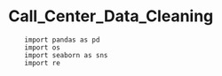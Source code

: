 # Call_Center_Data_Cleaning
        
        import pandas as pd 
        import os
        import seaborn as sns
        import re
